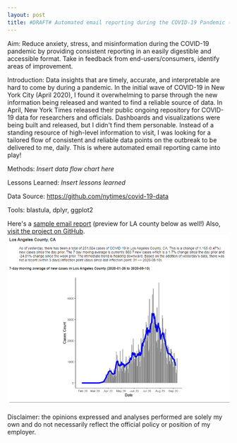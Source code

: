 ```yaml
---
layout: post
title: #DRAFT# Automated email reporting during the COVID-19 Pandemic (August 2020 - Present)  
---  
```


Aim: Reduce anxiety, stress, and misinformation during the COVID-19 pandemic by providing consistent reporting in an easily digestible and accessible format. Take in feedback from end-users/consumers, identify areas of improvement. 

Introduction:
Data insights that are timely, accurate, and interpretable are hard to come by during a pandemic. In the initial wave of COVID-19 in New York City (April 2020), I found it overwhelming to parse through the new information being released and wanted to find a reliable source of data. In April, New York Times released their public ongoing repository for COVID-19 data for researchers and officials. Dashboards and visualizations were being built and released, but I didn't find them personable. Instead of a standing resource of high-level information to visit, I was looking for a tailored flow of consistent and reliable data points on the outbreak to be delivered to me, daily. This is where automated email reporting came into play!

Methods:
*Insert data flow chart here*

Lessons Learned:
*Insert lessons learned*


Data Source: https://github.com/nytimes/covid-19-data

Tools: blastula, dplyr, ggplot2

Here's a [sample email report](https://jensennhu.github.io/covid19_email_report) (preview for LA county below as well!)
Also, [visit the project on GitHub](https://github.com/jensennhu/covid19_email_report).  
![covid_email](/images/covid_email.PNG)  

Disclaimer: the opinions expressed and analyses performed are solely my own and do not necessarily reflect the official policy or position of my employer.
